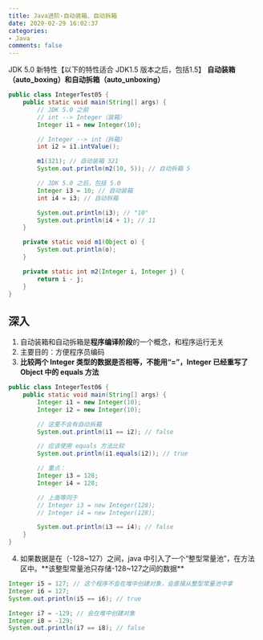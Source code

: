 ```yaml
---
title: Java进阶-自动装箱、自动拆箱
date: 2020-02-29 16:02:37
categories:
- Java
comments: false
---
```


JDK 5.0 新特性【以下的特性适合 JDK1.5 版本之后，包括1.5】
**自动装箱（auto_boxing）和自动拆箱（auto_unboxing）**

<!-- more -->

```java
public class IntegerTest05 {
	public static void main(String[] args) {
		// JDK 5.0 之前
		// int --> Integer（装箱）
		Integer i1 = new Integer(10);

		// Integer --> int（拆箱）
		int i2 = i1.intValue();

		m1(321); // 自动装箱 321
		System.out.println(m2(10, 5)); // 自动拆箱 5

		// JDK 5.0 之后，包括 5.0
		Integer i3 = 10; // 自动装箱
		int i4 = i3; // 自动拆箱

		System.out.println(i3); // "10"
		System.out.println(i4 + 1); // 11
	}

	private static void m1(Object o) {
		System.out.println(o);
	}

	private static int m2(Integer i, Integer j) {
		return i - j;
	}
}
```



## 深入

1. 自动装箱和自动拆箱是**程序编译阶段**的一个概念，和程序运行无关
2. 主要目的：方便程序员编码
3. **比较两个 Integer 类型的数据是否相等，不能用“=”，Integer 已经重写了 Object 中的 equals 方法**

```java
public class IntegerTest06 {
	public static void main(String[] args) {
		Integer i1 = new Integer(10);
		Integer i2 = new Integer(10);

		// 这里不会有自动拆箱
		System.out.println(i1 == i2); // false

		// 应该使用 equals 方法比较
		System.out.println(i1.equals(i2)); // true

		// 重点：
		Integer i3 = 128;
		Integer i4 = 128;

		// 上面等同于
		// Integer i3 = new Integer(128);
		// Integer i4 = new Integer(128);

		System.out.println(i3 == i4); // false
	}
}
```

4. 如果数据是在（-128~127）之间，java 中引入了一个“整型常量池”，在方法区中。**该整型常量池只存储-128~127之间的数据**

```java
Integer i5 = 127; // 这个程序不会在堆中创建对象，会直接从整型常量池中拿
Integer i6 = 127;
System.out.println(i5 == i6); // true

Integer i7 = -129; // 会在堆中创建对象
Integer i8 = -129;
System.out.println(i7 == i8); // false
```

